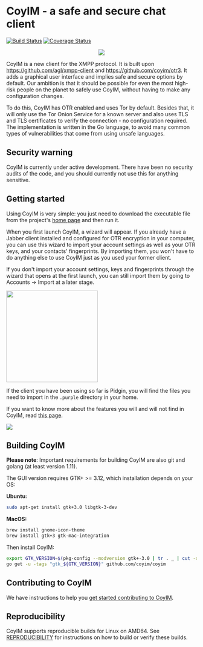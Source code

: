 # CoyIM - a safe and secure chat client

[![Build Status](https://github.com/coyim/coyim/workflows/CoyIM%20CI/badge.svg)](https://github.com/coyim/coyim/actions?query=workflow%3A%22CoyIM+CI%22)
[![Coverage Status](https://coveralls.io/repos/coyim/coyim/badge.svg?branch=main&service=github)](https://coveralls.io/github/coyim/coyim?branch=main)

<p align="center">
  <img src="build/mac-bundle/coyim.iconset/icon_256x256.png">
</p>

CoyIM is a new client for the XMPP protocol. It is built upon
https://github.com/agl/xmpp-client and https://github.com/coyim/otr3. It adds a
graphical user interface and implies safe and secure options by default. Our
ambition is that it should be possible for even the most high-risk people on the
planet to safely use CoyIM, without having to make any configuration changes.

To do this, CoyIM has OTR enabled and uses Tor by default. Besides that, it will
only use the Tor Onion Service for a known server and also uses TLS and TLS
certificates to verify the connection - no configuration required. The
implementation is written in the Go language, to avoid many common types of
vulnerabilities that come from using unsafe languages.

## Security warning

CoyIM is currently under active development. There have been no security audits
of the code, and you should currently not use this for anything sensitive.

## Getting started

Using CoyIM is very simple: you just need to download the executable file from
the project's [home page](https://coy.im/) and then run it.

When you first launch CoyIM, a wizard will appear. If you already have a Jabber
client installed and configured for OTR encryption in your computer, you can use
this wizard to import your account settings as well as your OTR keys, and your
contacts' fingerprints. By importing them, you won't have to do anything else to
use CoyIM just as you used your former client.

If you don't import your account settings, keys and fingerprints through the
wizard that opens at the first launch, you can still import them by going to
Accounts -> Import at a later stage.

<p align="left">
  <img src="images/wizard.png" height="242" width="242">
</p>

If the client you have been using so far is Pidgin, you will find the files you
need to import in the `.purple` directory in your home.

If you want to know more about the features you will and will not find in CoyIM,
read [this page](https://coy.im/what-is-coyim/).

<p align="left">
  <img src="images/main_window.png">
</p>

## Building CoyIM

**Please note**: Important requirements for building CoyIM are also git and
golang (at least version 1.11).

The GUI version requires GTK+ >= 3.12, which installation depends on your OS:

**Ubuntu:**

```sh
sudo apt-get install gtk+3.0 libgtk-3-dev
```

**MacOS:**

```sh
brew install gnome-icon-theme
brew install gtk+3 gtk-mac-integration
```

Then install CoyIM:

```sh
export GTK_VERSION=$(pkg-config --modversion gtk+-3.0 | tr . _ | cut -d '_' -f 1-2)
go get -u -tags "gtk_${GTK_VERSION}" github.com/coyim/coyim
```

## Contributing to CoyIM

We have instructions to help
you [get started contributing to CoyIM](CONTRIBUTING.md).

## Reproducibility

CoyIM supports reproducible builds for Linux on AMD64.
See [REPRODUCIBILITY](REPRODUCIBILITY.md) for instructions on how to build or
verify these builds.
